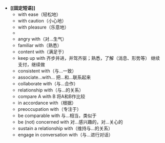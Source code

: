 - **[[固定短语]]**
	- with ease（轻松地）
	- with caution（小心地）
	- with pleasure（乐意地）
	-
	- angry with（对...生气）
	- familiar with（熟悉）
	- content with（满足于）
	- keep up with 齐步并进，并驾齐驱；熟悉，了解（消息、形势等） 继续支付，继续做
	- consistent with（与...一致）
	- associate...with... 把...和...联系起来
	- collaborate with（与...合作）
	- relationship with（与...的关系）
	- compare A with B 将A和B作比较
	- in accordance with（根据）
	- preoccupation with（专注于）
	- be comparable with 与…相当，类似于
	- be (not) concerned with 对...感兴趣的，对...关心的
	- sustain a relationship with（维持与...的关系）
	- engage in conversation with（与...进行对话）